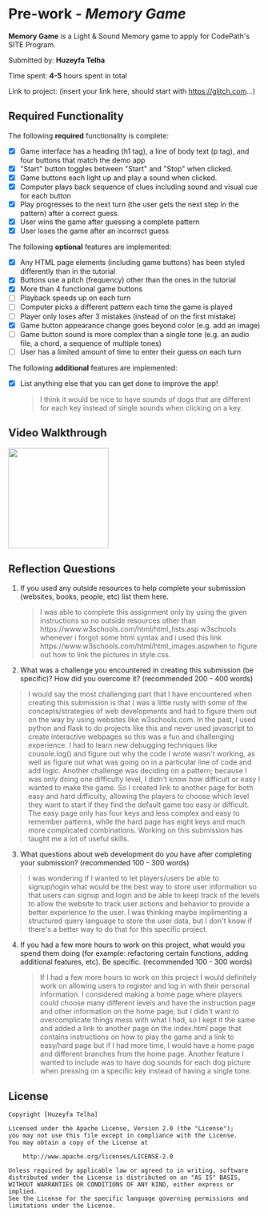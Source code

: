 # Pre-work - _Memory Game_

**Memory Game** is a Light & Sound Memory game to apply for CodePath's SITE Program.

Submitted by: **Huzeyfa Telha**

Time spent: **4-5** hours spent in total

Link to project: (insert your link here, should start with https://glitch.com...)

## Required Functionality

The following **required** functionality is complete:

- [x] Game interface has a heading (h1 tag), a line of body text (p tag), and four buttons that match the demo app
- [x] "Start" button toggles between "Start" and "Stop" when clicked.
- [x] Game buttons each light up and play a sound when clicked.
- [x] Computer plays back sequence of clues including sound and visual cue for each button
- [x] Play progresses to the next turn (the user gets the next step in the pattern) after a correct guess.
- [x] User wins the game after guessing a complete pattern
- [x] User loses the game after an incorrect guess

The following **optional** features are implemented:

- [x] Any HTML page elements (including game buttons) has been styled differently than in the tutorial
- [x] Buttons use a pitch (frequency) other than the ones in the tutorial
- [x] More than 4 functional game buttons
- [ ] Playback speeds up on each turn
- [ ] Computer picks a different pattern each time the game is played
- [ ] Player only loses after 3 mistakes (instead of on the first mistake)
- [x] Game button appearance change goes beyond color (e.g. add an image)
- [ ] Game button sound is more complex than a single tone (e.g. an audio file, a chord, a sequence of multiple tones)
- [ ] User has a limited amount of time to enter their guess on each turn

The following **additional** features are implemented:

- [x] List anything else that you can get done to improve the app!
      <blockquote>
      I think it would be nice to have sounds of dogs that are different for each key 
      instead of single sounds when clicking on a key. 
      </blockquote>

## Video Walkthrough


<img src="https://recordit.co/x3H85ZjUaa.gif" width=200><br>

## Reflection Questions

1. If you used any outside resources to help complete your submission (websites, books, people, etc) list them here.
   <blockquote>
   I was able to complete this assignment only by using the given instructions so no outside resources other than
   https://www.w3schools.com/html/html_lists.asp w3schools whenever i forgot some html syntax and i used this link 
   https://www.w3schools.com/html/html_images.aspwhen to figure out how to link the pictures in style.css.
   </blockquote>   
2. What was a challenge you encountered in creating this submission (be specific)? How did you overcome it? (recommended 200 - 400 words)
  <blockquote>
  I would say the most challenging part that I have encountered when creating this submission is that I was a little rusty with some 
  of the concepts/strategies of web developments and had to figure them out on the way by using websites like w3schools.com. 
  In the past, I used python and flask to do projects like this and never used javascript to create interactive webpages so 
  this was a fun and challenging experience. I had to learn new debugging techniques like cousole.log() and figure out 
  why the code I wrote wasn't working, as well as figure out what was going on in a particular line of code and add logic. 
  Another challenge was deciding on a pattern; because I was only doing one difficulty level, I didn't know how difficult or 
  easy I wanted to make the game. So I created link to another page for both easy and hard difficulty, allowing the players 
  to choose which level they want to start if they find the default game too easy or difficult. The easy page only has four 
  keys and less complex and easy to remember patterns, while the hard page has eight keys and much more complicated combinations. 
  Working on this submission has taught me a lot of useful skills.
  </blockquote>

3. What questions about web development do you have after completing your submission? (recommended 100 - 300 words)
  <blockquote>
  I was wondering if I wanted to let players/users be able to signup/login what would be the best way to store user information
  so that users can signup and login and be able to keep track of the levels to allow the website to track user actions and behavior 
  to provide a better experience to the user. I was thinking maybe implimenting a structured query language to store the user data, 
  but I don't know if there's a better way to do that for this specific project.  
  </blockquote>

4. If you had a few more hours to work on this project, what would you spend them doing (for example: refactoring certain functions, adding additional features, etc). Be specific. (recommended 100 - 300 words)
      <blockquote>
      If I had a few more hours to work on this project I would definitely work on allowing users to register and log in with their personal information.
      I considered making a home page where players could choose many different levels and have the instruction page and other information on the home page, 
      but I didn't want to overcomplicate things mess with what I had, so I kept it the same and added a link to another page on the index.html page that
      contains instructions on how to play the game and a link to easy/hard page but if I had more time, I would have a home page and different branches from the
      home page. Another feature I wanted to include was to have dog sounds for each dog picture when pressing on a specific key instead of having a single tone.
      </blockquote>

## License

    Copyright [Huzeyfa Telha]

    Licensed under the Apache License, Version 2.0 (the "License");
    you may not use this file except in compliance with the License.
    You may obtain a copy of the License at

        http://www.apache.org/licenses/LICENSE-2.0

    Unless required by applicable law or agreed to in writing, software
    distributed under the License is distributed on an "AS IS" BASIS,
    WITHOUT WARRANTIES OR CONDITIONS OF ANY KIND, either express or implied.
    See the License for the specific language governing permissions and
    limitations under the License.

